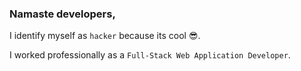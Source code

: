 ### Namaste developers,

I identify myself as `hacker` because its cool 😎.

I worked professionally as a `Full-Stack Web Application Developer`.

